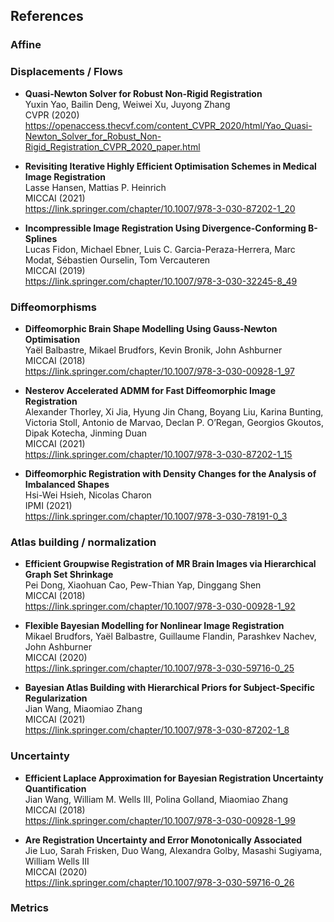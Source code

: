 ## References

### Affine


### Displacements / Flows

- **Quasi-Newton Solver for Robust Non-Rigid Registration** <br />
  Yuxin Yao, Bailin Deng, Weiwei Xu, Juyong Zhang <br />
  CVPR (2020) <br />
  https://openaccess.thecvf.com/content_CVPR_2020/html/Yao_Quasi-Newton_Solver_for_Robust_Non-Rigid_Registration_CVPR_2020_paper.html

- **Revisiting Iterative Highly Efficient Optimisation Schemes in Medical Image Registration** <br />
  Lasse Hansen, Mattias P. Heinrich <br />
  MICCAI (2021) <br />
  https://link.springer.com/chapter/10.1007/978-3-030-87202-1_20

- **Incompressible Image Registration Using Divergence-Conforming B-Splines** <br />
  Lucas Fidon, Michael Ebner, Luis C. Garcia-Peraza-Herrera, Marc Modat, Sébastien Ourselin, Tom Vercauteren <br />
  MICCAI (2019) <br />
  https://link.springer.com/chapter/10.1007/978-3-030-32245-8_49

### Diffeomorphisms

- **Diffeomorphic Brain Shape Modelling Using Gauss-Newton Optimisation** <br />
  Yaël Balbastre, Mikael Brudfors, Kevin Bronik, John Ashburner <br />
  MICCAI (2018) <br />
  https://link.springer.com/chapter/10.1007/978-3-030-00928-1_97

- **Nesterov Accelerated ADMM for Fast Diffeomorphic Image Registration** <br />
  Alexander Thorley, Xi Jia, Hyung Jin Chang, Boyang Liu, Karina Bunting, Victoria Stoll, Antonio de Marvao, Declan P. O’Regan, Georgios Gkoutos, Dipak Kotecha, Jinming Duan <br />
  MICCAI (2021) <br />
  https://link.springer.com/chapter/10.1007/978-3-030-87202-1_15

- **Diffeomorphic Registration with Density Changes for the Analysis of Imbalanced Shapes** <br />
  Hsi-Wei Hsieh, Nicolas Charon  <br />
  IPMI (2021) <br />
  https://link.springer.com/chapter/10.1007/978-3-030-78191-0_3

### Atlas building / normalization

- **Efficient Groupwise Registration of MR Brain Images via Hierarchical Graph Set Shrinkage** <br />
  Pei Dong, Xiaohuan Cao, Pew-Thian Yap, Dinggang Shen <br />
  MICCAI (2018) <br />
  https://link.springer.com/chapter/10.1007/978-3-030-00928-1_92

- **Flexible Bayesian Modelling for Nonlinear Image Registration** <br />
  Mikael Brudfors, Yaël Balbastre, Guillaume Flandin, Parashkev Nachev, John Ashburner <br />
  MICCAI (2020) <br />
  https://link.springer.com/chapter/10.1007/978-3-030-59716-0_25

- **Bayesian Atlas Building with Hierarchical Priors for Subject-Specific Regularization** <br />
  Jian Wang, Miaomiao Zhang <br />
  MICCAI (2021) <br />
  https://link.springer.com/chapter/10.1007/978-3-030-87202-1_8

### Uncertainty 

- **Efficient Laplace Approximation for Bayesian Registration Uncertainty Quantification** <br />
  Jian Wang, William M. Wells III, Polina Golland, Miaomiao Zhang <br />
  MICCAI (2018) <br />
  https://link.springer.com/chapter/10.1007/978-3-030-00928-1_99

- **Are Registration Uncertainty and Error Monotonically Associated** <br />
  Jie Luo, Sarah Frisken, Duo Wang, Alexandra Golby, Masashi Sugiyama, William Wells III <br />
  MICCAI (2020) <br />
  https://link.springer.com/chapter/10.1007/978-3-030-59716-0_26
  
### Metrics
